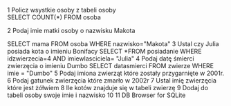 1 Policz wsystkie osoby z tabeli osoby  
  SELECT COUNT(*)  FROM osoba

2 Podaj imie matki osoby o nazwisku Makota 
  
  SELECT mama FROM osoba WHERE nazwisko="Makota"
3 Ustal czy Julia posiada kota o imieniu Bonifacy
  SELECT *FROM posiadanie WHERE idzwierzecia=4 AND imiewlasciciela= "Julia"
4 Podaj datę śmierci zwierzęcia o imieniu Dumbo
  SELECT datasmierci FROM zwierze WHERE imie = "Dumbo" 
5 Podaj imiona zwierząt które zostały przygarnięte w 2001r.
6 Podaj gatunek zwierzęcia które zmarło w 2002r
7 Ustal imię zwierzęcia które jest żółwiem
8 Ile kotów znajduje się w tabeli zwierzę
9 Dodaj do tabeli osoby swoje imie i nazwisko
10
11
DB Browser for SQLite
